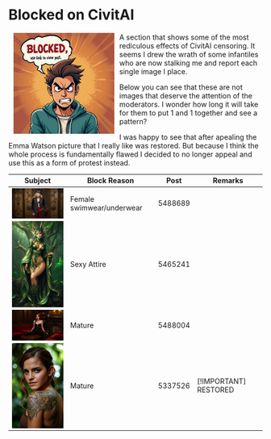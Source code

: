 # Blocked on CivitAI

<img align="left" width="200" src="ComfyUI_6.png" hspace="10">

 A section that shows some of the most rediculous effects of CivitAI censoring. It seems I drew the wrath of some infantiles who are now stalking me and report each single image I place.
 
 Below you can see that these are not images that deserve the attention of the moderators. I wonder how long it will take for them to put 1 and 1 together and see a pattern?
 
 I was happy to see that after apealing the Emma Watson picture that I really like was restored. But because I think the whole process is fundamentally flawed I decided to no longer appeal and use this as a form of protest instead.
 
| Subject | Block Reason | Post | Remarks |
| ------- | ------------ | ---- | ------- |
|<img align="left" width="200" src="Chloe GraceMoretzFlux.jpeg">| Female swimwear/underwear |5488689||
|<img align="left" width="200" src="arianagrande.jpeg">| Sexy Attire |5465241||
|<img align="left" width="200" src="emmastone.png">| Mature |5488004||
|<img align="left" width="200" src="emmawatson.png">| Mature | 5337526 | [!IMPORTANT] RESTORED |

